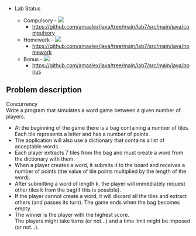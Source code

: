 - Lab Status

    - Compulsory - ![](https://us-central1-progress-markdown.cloudfunctions.net/progress/100)
      - https://github.com/amaalex/java/tree/main/lab7/src/main/java/compulsory
    - Homework - ![](https://us-central1-progress-markdown.cloudfunctions.net/progress/100)
      - https://github.com/amaalex/java/tree/main/lab7/src/main/java/homework
    - Bonus - ![](https://us-central1-progress-markdown.cloudfunctions.net/progress/0)
      - https://github.com/amaalex/java/tree/main/lab7/src/main/java/bonus

## Problem description

Concurrency \
Write a program that simulates a word game between a given number of players.

- At the beginning of the game there is a bag containing a number of tiles. Each tile represents a letter and has a number of points. 
- The application will also use a dictionary that contains a list of acceptable words. 
- Each player extracts 7 tiles from the bag and must create a word from the dictionary with them. 
- When a player creates a word, it submits it to the board and receives a number of points (the value of tile points multiplied by the length of the word). 
- After submitting a word of length k, the player will immediately request other tiles k from the bag(if this is possible). 
- If the player cannot create a word, it will discard all the tiles and extract others (and passes its turn). The game ends when the bag becomes empty. 
- The winner is the player with the highest score.\
The players might take turns (or not...) and a time limit might be imposed (or not...). 
